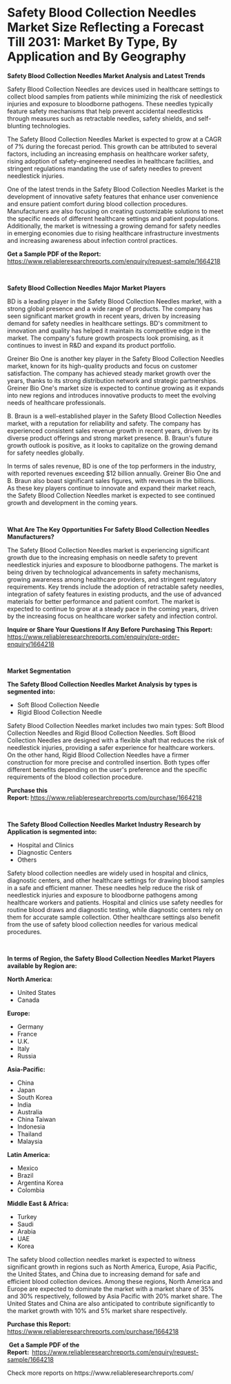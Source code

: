 <p><h1>Safety Blood Collection Needles Market Size Reflecting a Forecast Till 2031: Market By Type, By Application and By Geography</h1></p><p><strong>Safety Blood Collection Needles Market Analysis and Latest Trends</strong></p>
<p><p>Safety Blood Collection Needles are devices used in healthcare settings to collect blood samples from patients while minimizing the risk of needlestick injuries and exposure to bloodborne pathogens. These needles typically feature safety mechanisms that help prevent accidental needlesticks through measures such as retractable needles, safety shields, and self-blunting technologies.</p><p>The Safety Blood Collection Needles Market is expected to grow at a CAGR of 7% during the forecast period. This growth can be attributed to several factors, including an increasing emphasis on healthcare worker safety, rising adoption of safety-engineered needles in healthcare facilities, and stringent regulations mandating the use of safety needles to prevent needlestick injuries.</p><p>One of the latest trends in the Safety Blood Collection Needles Market is the development of innovative safety features that enhance user convenience and ensure patient comfort during blood collection procedures. Manufacturers are also focusing on creating customizable solutions to meet the specific needs of different healthcare settings and patient populations. Additionally, the market is witnessing a growing demand for safety needles in emerging economies due to rising healthcare infrastructure investments and increasing awareness about infection control practices.</p></p>
<p><strong>Get a Sample PDF of the Report:&nbsp;</strong> <a href="https://www.reliableresearchreports.com/enquiry/request-sample/1664218">https://www.reliableresearchreports.com/enquiry/request-sample/1664218</a></p>
<p>&nbsp;</p>
<p><strong>Safety Blood Collection Needles Major Market Players</strong></p>
<p><p>BD is a leading player in the Safety Blood Collection Needles market, with a strong global presence and a wide range of products. The company has seen significant market growth in recent years, driven by increasing demand for safety needles in healthcare settings. BD's commitment to innovation and quality has helped it maintain its competitive edge in the market. The company's future growth prospects look promising, as it continues to invest in R&D and expand its product portfolio.</p><p>Greiner Bio One is another key player in the Safety Blood Collection Needles market, known for its high-quality products and focus on customer satisfaction. The company has achieved steady market growth over the years, thanks to its strong distribution network and strategic partnerships. Greiner Bio One's market size is expected to continue growing as it expands into new regions and introduces innovative products to meet the evolving needs of healthcare professionals.</p><p>B. Braun is a well-established player in the Safety Blood Collection Needles market, with a reputation for reliability and safety. The company has experienced consistent sales revenue growth in recent years, driven by its diverse product offerings and strong market presence. B. Braun's future growth outlook is positive, as it looks to capitalize on the growing demand for safety needles globally.</p><p>In terms of sales revenue, BD is one of the top performers in the industry, with reported revenues exceeding $12 billion annually. Greiner Bio One and B. Braun also boast significant sales figures, with revenues in the billions. As these key players continue to innovate and expand their market reach, the Safety Blood Collection Needles market is expected to see continued growth and development in the coming years.</p></p>
<p>&nbsp;</p>
<p><strong>What Are The Key Opportunities For Safety Blood Collection Needles Manufacturers?</strong></p>
<p><p>The Safety Blood Collection Needles market is experiencing significant growth due to the increasing emphasis on needle safety to prevent needlestick injuries and exposure to bloodborne pathogens. The market is being driven by technological advancements in safety mechanisms, growing awareness among healthcare providers, and stringent regulatory requirements. Key trends include the adoption of retractable safety needles, integration of safety features in existing products, and the use of advanced materials for better performance and patient comfort. The market is expected to continue to grow at a steady pace in the coming years, driven by the increasing focus on healthcare worker safety and infection control.</p></p>
<p><strong>Inquire or Share Your Questions If Any Before Purchasing This Report:</strong> <a href="https://www.reliableresearchreports.com/enquiry/pre-order-enquiry/1664218">https://www.reliableresearchreports.com/enquiry/pre-order-enquiry/1664218</a></p>
<p>&nbsp;</p>
<p><strong>Market Segmentation</strong></p>
<p><strong>The Safety Blood Collection Needles Market Analysis by types is segmented into:</strong></p>
<p><ul><li>Soft Blood Collection Needle</li><li>Rigid Blood Collection Needle</li></ul></p>
<p><p>Safety Blood Collection Needles market includes two main types: Soft Blood Collection Needles and Rigid Blood Collection Needles. Soft Blood Collection Needles are designed with a flexible shaft that reduces the risk of needlestick injuries, providing a safer experience for healthcare workers. On the other hand, Rigid Blood Collection Needles have a firmer construction for more precise and controlled insertion. Both types offer different benefits depending on the user's preference and the specific requirements of the blood collection procedure.</p></p>
<p><strong>Purchase this Report:&nbsp;</strong><a href="https://www.reliableresearchreports.com/purchase/1664218">https://www.reliableresearchreports.com/purchase/1664218</a></p>
<p>&nbsp;</p>
<p><strong>The Safety Blood Collection Needles Market Industry Research by Application is segmented into:</strong></p>
<p><ul><li>Hospital and Clinics</li><li>Diagnostic Centers</li><li>Others</li></ul></p>
<p><p>Safety blood collection needles are widely used in hospital and clinics, diagnostic centers, and other healthcare settings for drawing blood samples in a safe and efficient manner. These needles help reduce the risk of needlestick injuries and exposure to bloodborne pathogens among healthcare workers and patients. Hospital and clinics use safety needles for routine blood draws and diagnostic testing, while diagnostic centers rely on them for accurate sample collection. Other healthcare settings also benefit from the use of safety blood collection needles for various medical procedures.</p></p>
<p>&nbsp;</p>
<p><strong>In terms of Region, the Safety Blood Collection Needles Market Players available by Region are:</strong></p>
<p>
    <p> <strong> North America: </strong>
        <ul>
            <li>United States</li>
            <li>Canada</li>
        </ul>
        </p> 
    <p> <strong> Europe: </strong>
        <ul>
            <li>Germany</li>
            <li>France</li>
            <li>U.K.</li>
            <li>Italy</li>
            <li>Russia</li>
        </ul>
        </p> 
    <p> <strong> Asia-Pacific: </strong>
        <ul>
            <li>China</li>
            <li>Japan</li>
            <li>South Korea</li>
            <li>India</li>
            <li>Australia</li>
            <li>China Taiwan</li>
            <li>Indonesia</li>
            <li>Thailand</li>
            <li>Malaysia</li>
        </ul>
        </p> 
    <p> <strong> Latin America: </strong>
        <ul>
            <li>Mexico</li>
            <li>Brazil</li>
            <li>Argentina Korea</li>
            <li>Colombia</li>
        </ul>
        </p> 
    <p> <strong> Middle East & Africa: </strong>
        <ul>
            <li>Turkey</li>
            <li>Saudi</li>
            <li>Arabia</li>
            <li>UAE</li>
            <li>Korea</li>
        </ul>
    </p>
    </p>
<p><p>The safety blood collection needles market is expected to witness significant growth in regions such as North America, Europe, Asia Pacific, the United States, and China due to increasing demand for safe and efficient blood collection devices. Among these regions, North America and Europe are expected to dominate the market with a market share of 35% and 30% respectively, followed by Asia Pacific with 20% market share. The United States and China are also anticipated to contribute significantly to the market growth with 10% and 5% market share respectively.</p></p>
<p><strong>Purchase this Report: </strong><a href="https://www.reliableresearchreports.com/purchase/1664218">https://www.reliableresearchreports.com/purchase/1664218</a></p>
<p>&nbsp;<strong>Get a Sample PDF of the Report:&nbsp;&nbsp;</strong><a href="https://www.reliableresearchreports.com/enquiry/request-sample/1664218">https://www.reliableresearchreports.com/enquiry/request-sample/1664218</a></p>
<p><strong></strong></p>
<p>Check more reports on https://www.reliableresearchreports.com/</p>